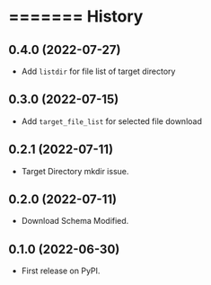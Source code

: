 =======
History
=======

0.4.0 (2022-07-27)
------------------

* Add `listdir` for file list of target directory

0.3.0 (2022-07-15)
------------------

* Add `target_file_list` for selected file download


0.2.1 (2022-07-11)
------------------

* Target Directory mkdir issue.


0.2.0 (2022-07-11)
------------------

* Download Schema Modified.

0.1.0 (2022-06-30)
------------------

* First release on PyPI.
